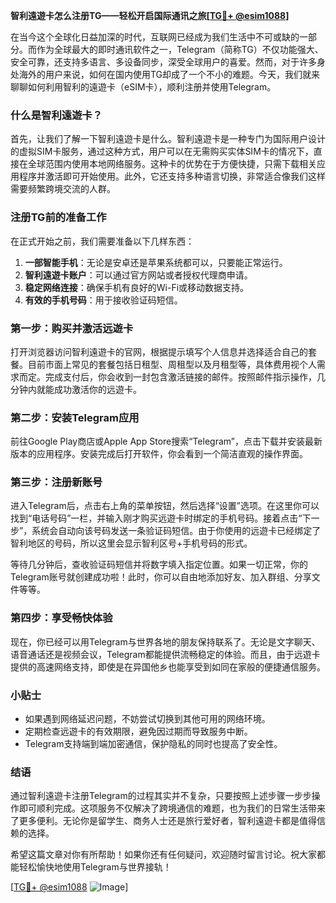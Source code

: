 **智利遠遊卡怎么注册TG——轻松开启国际通讯之旅[[TG💪+ @esim1088](https://t.me/s/esim1088)]**

在当今这个全球化日益加深的时代，互联网已经成为我们生活中不可或缺的一部分。而作为全球最大的即时通讯软件之一，Telegram（简称TG）不仅功能强大、安全可靠，还支持多语言、多设备同步，深受全球用户的喜爱。然而，对于许多身处海外的用户来说，如何在国内使用TG却成了一个不小的难题。今天，我们就来聊聊如何利用智利的遠遊卡（eSIM卡），顺利注册并使用Telegram。

### 什么是智利遠遊卡？

首先，让我们了解一下智利遠遊卡是什么。智利遠遊卡是一种专门为国际用户设计的虚拟SIM卡服务，通过这种方式，用户可以在无需购买实体SIM卡的情况下，直接在全球范围内使用本地网络服务。这种卡的优势在于方便快捷，只需下载相关应用程序并激活即可开始使用。此外，它还支持多种语言切换，非常适合像我们这样需要频繁跨境交流的人群。

### 注册TG前的准备工作

在正式开始之前，我们需要准备以下几样东西：
1. **一部智能手机**：无论是安卓还是苹果系统都可以，只要能正常运行。
2. **智利遠遊卡账户**：可以通过官方网站或者授权代理商申请。
3. **稳定网络连接**：确保手机有良好的Wi-Fi或移动数据支持。
4. **有效的手机号码**：用于接收验证码短信。

### 第一步：购买并激活远遊卡

打开浏览器访问智利遠遊卡的官网，根据提示填写个人信息并选择适合自己的套餐。目前市面上常见的套餐包括日租型、周租型以及月租型等，具体费用视个人需求而定。完成支付后，你会收到一封包含激活链接的邮件。按照邮件指示操作，几分钟内就能成功激活你的远遊卡。

### 第二步：安装Telegram应用

前往Google Play商店或Apple App Store搜索“Telegram”，点击下载并安装最新版本的应用程序。安装完成后打开软件，你会看到一个简洁直观的操作界面。

### 第三步：注册新账号

进入Telegram后，点击右上角的菜单按钮，然后选择“设置”选项。在这里你可以找到“电话号码”一栏，并输入刚才购买远遊卡时绑定的手机号码。接着点击“下一步”，系统会自动向该号码发送一条验证码短信。由于你使用的远遊卡已经绑定了智利地区的号码，所以这里会显示智利区号+手机号码的形式。

等待几分钟后，查收验证码短信并将数字填入指定位置。如果一切正常，你的Telegram账号就创建成功啦！此时，你可以自由地添加好友、加入群组、分享文件等等。

### 第四步：享受畅快体验

现在，你已经可以用Telegram与世界各地的朋友保持联系了。无论是文字聊天、语音通话还是视频会议，Telegram都能提供流畅稳定的体验。而且，由于远遊卡提供的高速网络支持，即使是在异国他乡也能享受到如同在家般的便捷通信服务。

### 小贴士

- 如果遇到网络延迟问题，不妨尝试切换到其他可用的网络环境。
- 定期检查远遊卡的有效期限，避免因过期而导致服务中断。
- Telegram支持端到端加密通信，保护隐私的同时也提高了安全性。

### 结语

通过智利遠遊卡注册Telegram的过程其实并不复杂，只要按照上述步骤一步步操作即可顺利完成。这项服务不仅解决了跨境通信的难题，也为我们的日常生活带来了更多便利。无论你是留学生、商务人士还是旅行爱好者，智利遠遊卡都是值得信赖的选择。

希望这篇文章对你有所帮助！如果你还有任何疑问，欢迎随时留言讨论。祝大家都能轻松愉快地使用Telegram与世界接轨！

[[TG💪+ @esim1088](https://t.me/s/esim1088) ![Image](https://i.postimg.cc/4NQfJmqS/Snipaste-2025-05-13-00-14-12.png)]